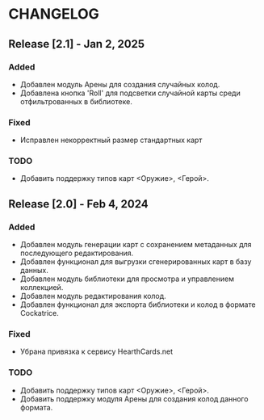 # CHANGELOG
## Release [2.1] - Jan 2, 2025

### Added
- Добавлен модуль Арены для создания случайных колод.
- Добавлена кнопка 'Roll' для подсветки случайной карты среди отфильтрованных в библиотеке.

### Fixed
- Исправлен некорректный размер стандартных карт

### TODO
- Добавить поддержку типов карт <Оружие>, <Герой>.

## Release [2.0] - Feb 4, 2024

### Added
- Добавлен модуль генерации карт с сохранением метаданных для последующего редактирования.
- Добавлен функционал для выгрузки сгенерированных карт в базу данных.
- Добавлен модуль библиотеки для просмотра и управлением коллекцией.
- Добавлен модуль редактирования колод.
- Добавлен функционал для экспорта библиотеки и колод в формате Cockatrice.

### Fixed
- Убрана привязка к сервису HearthCards.net

### TODO
- Добавить поддержку типов карт <Оружие>, <Герой>.
- Добавить поддержку модуля Арены для создания колод данного формата.